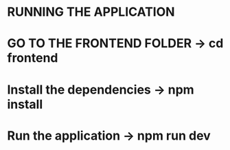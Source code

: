 # RUNNING THE APPLICATION

# GO TO THE FRONTEND FOLDER -> cd frontend

# Install the dependencies -> npm install

# Run the application -> npm run dev
